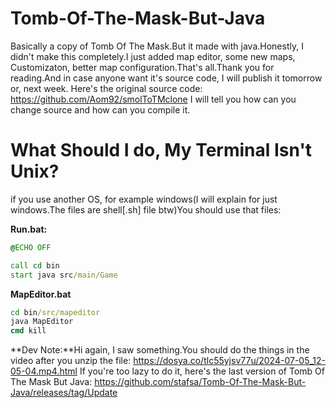 # Tomb-Of-The-Mask-But-Java
Basically a copy of Tomb Of The Mask.But it made with java.Honestly, I didn't make this completely.I just added map editor, some new maps, Customizaton, better map configuration.That's all.Thank you for reading.And in case anyone want it's source code, I will publish it tomorrow or, next week.
Here's the original source code: https://github.com/Aom92/smolToTMclone
I will tell you how can you change source and how can you compile it.
# What Should I do, My Terminal Isn't Unix?
if you use another OS, for example windows(I will explain for just windows.The files are shell[.sh] file btw)You should use that files:

**Run.bat:**
```bat
@ECHO OFF

call cd bin 
start java src/main/Game
```
**MapEditor.bat**
```bat
cd bin/src/mapeditor
java MapEditor
cmd kill
```
**Dev Note:**Hi again, I saw something.You should do the things in the video after you unzip the file:
https://dosya.co/tlc55yjsv77u/2024-07-05_12-05-04.mp4.html
If you're too lazy to do it, here's the last version of Tomb Of The Mask But Java: https://github.com/stafsa/Tomb-Of-The-Mask-But-Java/releases/tag/Update

